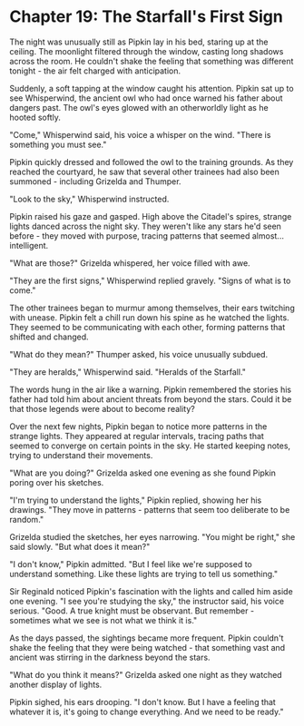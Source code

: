 # Chapter 19: The Starfall's First Sign

The night was unusually still as Pipkin lay in his bed, staring up at the ceiling. The moonlight filtered through the window, casting long shadows across the room. He couldn't shake the feeling that something was different tonight - the air felt charged with anticipation.

Suddenly, a soft tapping at the window caught his attention. Pipkin sat up to see Whisperwind, the ancient owl who had once warned his father about dangers past. The owl's eyes glowed with an otherworldly light as he hooted softly.

"Come," Whisperwind said, his voice a whisper on the wind. "There is something you must see."

Pipkin quickly dressed and followed the owl to the training grounds. As they reached the courtyard, he saw that several other trainees had also been summoned - including Grizelda and Thumper.

"Look to the sky," Whisperwind instructed.

Pipkin raised his gaze and gasped. High above the Citadel's spires, strange lights danced across the night sky. They weren't like any stars he'd seen before - they moved with purpose, tracing patterns that seemed almost... intelligent.

"What are those?" Grizelda whispered, her voice filled with awe.

"They are the first signs," Whisperwind replied gravely. "Signs of what is to come."

The other trainees began to murmur among themselves, their ears twitching with unease. Pipkin felt a chill run down his spine as he watched the lights. They seemed to be communicating with each other, forming patterns that shifted and changed.

"What do they mean?" Thumper asked, his voice unusually subdued.

"They are heralds," Whisperwind said. "Heralds of the Starfall."

The words hung in the air like a warning. Pipkin remembered the stories his father had told him about ancient threats from beyond the stars. Could it be that those legends were about to become reality?

Over the next few nights, Pipkin began to notice more patterns in the strange lights. They appeared at regular intervals, tracing paths that seemed to converge on certain points in the sky. He started keeping notes, trying to understand their movements.

"What are you doing?" Grizelda asked one evening as she found Pipkin poring over his sketches.

"I'm trying to understand the lights," Pipkin replied, showing her his drawings. "They move in patterns - patterns that seem too deliberate to be random."

Grizelda studied the sketches, her eyes narrowing. "You might be right," she said slowly. "But what does it mean?"

"I don't know," Pipkin admitted. "But I feel like we're supposed to understand something. Like these lights are trying to tell us something."

Sir Reginald noticed Pipkin's fascination with the lights and called him aside one evening. "I see you're studying the sky," the instructor said, his voice serious. "Good. A true knight must be observant. But remember - sometimes what we see is not what we think it is."

As the days passed, the sightings became more frequent. Pipkin couldn't shake the feeling that they were being watched - that something vast and ancient was stirring in the darkness beyond the stars.

"What do you think it means?" Grizelda asked one night as they watched another display of lights.

Pipkin sighed, his ears drooping. "I don't know. But I have a feeling that whatever it is, it's going to change everything. And we need to be ready."
